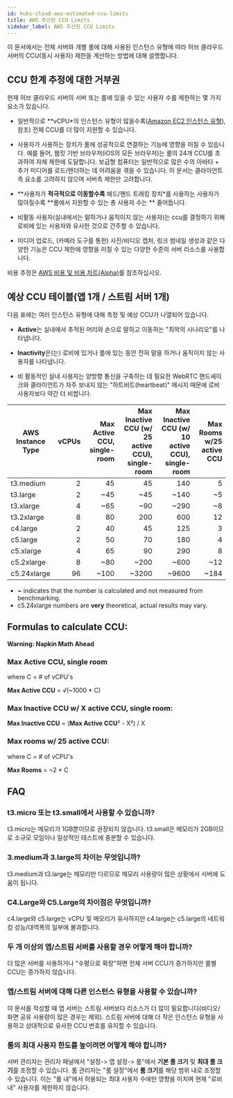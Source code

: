 ```yaml
---
id: hubs-cloud-aws-estimated-ccu-limits
title: AWS 추산된 CCU Limits
sidebar_label: AWS 추산된 CCU Limits
---
```


이 문서에서는 전체 서버와 개별 룸에 대해 사용된 인스턴스 유형에 따라 허브 클라우드 서버의 CCU(동시 사용자) 제한을 계산하는 방법에 대해 설명합니다.

## CCU 한계 추정에 대한 거부권

현재 허브 클라우드 서버의 서버 또는 룸에 있을 수 있는 사용자 수를 제한하는 몇 가지 요소가 있습니다.

* 일반적으로 **vCPU*의 인스턴스 유형이 많을수록([Amazon EC2 인스턴스 유형](https://aws.amazon.com/ec2/instance-types/)), 참조) 전체 CCU를 더 많이 지원할 수 있습니다.

* 사용자가 사용하는 장치가 룸에 성공적으로 연결하는 기능에 영향을 미칠 수 있습니다. 예를 들어, 웹킷 기반 브라우저(iOS의 모든 브라우저)는 룸의 24개 CCU를 초과하여 자체 제한에 도달합니다. 보급형 컴퓨터는 일반적으로 많은 수의 아바타 + 추가 미디어를 로드/렌더하는 데 어려움을 겪을 수 있습니다. 이 문서는 클라이언트측 요소를 고려하지 않으며 서버측 제한만 고려합니다.

* **사용자가 **적극적으로 이동할수록** 헤드/핸드 트래킹 장치*를 사용하는 사용자가 많아질수록 **룸에서 지원할 수 있는 총 사용자 수는 ** 줄어듭니다.
* 비활동 사용자(실내에서는 말하거나 움직이지 않는 사용자)는 ccu를 결정하기 위해 로비에 있는 사용자와 유사한 것으로 간주할 수 있습니다.

* 미디어 업로드, (카메라 도구를 통한) 사진/비디오 캡처, 링크 썸네일 생성과 같은 다양한 기능은 CCU 제한에 영향을 미칠 수 있는 다양한 수준의 서버 리소스를 사용합니다.


비용 추정은 [AWS 비용 및 비용 차트(Alpha)](hubs-cloud-aws-estimated-cost-charts.md)를 참조하십시오.

## 예상 CCU 테이블(앱 1개 / 스트림 서버 1개)

다음 표에는 여러 인스턴스 유형에 대해 측정 및 예상 CCU가 나열되어 있습니다.

* **Active**는 실내에서 추적된 머리와 손으로 말하고 이동하는 "최악의 시나리오"를 나타냅니다.

* **Inactivity**은(는) 로비에 있거나 룸에 있는 동안 전혀 말을 하거나 움직이지 않는 사용자를 나타냅니다.
* 비 활동적인 실내 사용자는 양방향 통신을 구축하는 데 필요한 WebRTC 핸드셰이크와 클라이언트가 자주 보내지 않는 "하트비트(heartbeat)" 메시지 때문에 로비 사용자보다 약간 더 비쌉니다.

| AWS Instance Type | vCPUs | Max **Active** CCU, single-room | Max **Inactive** CCU (w/ 25 active CCU), single-room | Max **Inactive** CCU (w/ 10 active CCU), single-room | Max **Rooms** w/25 active CCU |
|-------------------|------:|--------------------------------:|-----------------------------------------------------:|-----------------------------------------------------:|------------------------------:|
| t3.medium         |     2 |                              45 |                                                   45 |                                                  140 |                             5 |
| t3.large          |     2 |                             ~45 |                                                  ~45 |                                                 ~140 |                            ~5 |
| t3.xlarge         |     4 |                             ~65 |                                                  ~90 |                                                 ~290 |                            ~8 |
| t3.2xlarge        |     8 |                              80 |                                                  200 |                                                  600 |                            12 |
| c4.large          |     2 |                              40 |                                                   45 |                                                  125 |                             3 |
| c5.large          |     2 |                              50 |                                                   70 |                                                  180 |                             4 |
| c5.xlarge         |     4 |                              65 |                                                   90 |                                                  290 |                             8 |
| c5.2xlarge        |     8 |                             ~80 |                                                 ~200 |                                                 ~600 |                           ~12 |
| c5.24xlarge       |    96 |                            ~100 |                                                ~3200 |                                                ~9600 |                          ~184 |

* **~** indicates that the number is calculated and not measured from benchmarking.
* c5.24xlarge numbers are **very** theoretical, actual results may vary.

## Formulas to calculate CCU:

**Warning: Napkin Math Ahead**

### Max Active CCU, single room
where C = # of vCPU's

**Max Active CCU** = √(~1000 * C)

### Max Inactive CCU w/ X active CCU, single room:
**Max Inactive CCU** = (**Max Active CCU**² - X²) / X

### Max rooms w/ 25 active CCU: 
where C = # of vCPU's

**Max Rooms** = ~2 * C 

## FAQ

### t3.micro 또는 t3.small에서 사용할 수 있습니까?
t3.micro는 메모리가 1GB뿐이므로 권장되지 않습니다. t3.small은 메모리가 2GB이므로 소규모 모임이나 일상적인 테스트에 충분할 수 있습니다.

### 3.medium과 3.large의 차이는 무엇입니까?
t3.medium과 t3.large는 메모리만 다르므로 메모리 사용량이 많은 상황에서 서버에 도움이 됩니다.

### C4.Large와 C5.Large의 차이점은 무엇입니까?
c4.large와 c5.large는 vCPU 및 메모리가 유사하지만 c4.large는 c5.large의 네트워킹 성능/대역폭의 일부에 불과합니다.

### 두 개 이상의 앱/스트림 서버를 사용할 경우 어떻게 해야 합니까?
더 많은 서버를 사용하거나 "수평으로 확장"하면 전체 서버 CCU가 증가하지만 룸별 CCU는 증가하지 않습니다.

### 앱/스트림 서버에 대해 다른 인스턴스 유형을 사용할 수 있습니까?
이 문서를 작성할 때 앱 서버는 스트림 서버보다 리소스가 더 많이 필요합니다(비디오/화면 공유 사용량이 많은 경우는 제외). 스트림 서버에 대해 더 작은 인스턴스 유형을 사용하고 상대적으로 유사한 CCU 번호를 유지할 수 있습니다.

### 룸의 최대 사용자 한도를 높이려면 어떻게 해야 합니까?
서버 관리자는 관리자 패널에서 "설정-> 앱 설정-> 룸"에서 **기본 룸 크기** 및 **최대 룸 크기**를 조정할 수 있습니다. 룸 관리자는 "룸 설정"에서 **룸 크기**를 해당 범위 내로 조정할 수 있습니다. 이는 "룸 내"에서 허용되는 최대 사용자 수에만 영향을 미치며 현재 "로비 내" 사용자를 제한하지 않습니다.
